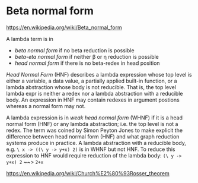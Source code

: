 # Beta normal form

https://en.wikipedia.org/wiki/Beta_normal_form

A lambda term is in
* *beta normal form*     if no beta reduction is possible
* *beta-eta normal form* if neither β or η reduction is possible
* *head normal form*     if there is no beta-redex in head position


*Head Normal Form* (HNF) describes a lambda expression whose top level is either a variable, a data value, a partially applied built-in function, or a lambda abstraction whose body is not reducible. That is, the top level lambda expr is neither a redex nor a lambda abstraction with a reducible body. An expression in HNF may contain redexes in argument postions whereas a normal form may not.

A lambda expression is in *weak head normal form* (WHNF) if it is a head normal form (HNF) or any lambda abstraction; i.e. the top level is not a redex. The term was coined by Simon Peyton Jones to make explicit the difference between head normal form (HNF) and what graph reduction systems produce in practice. A lambda abstraction with a reducible body, e.g. `\ x -> ((\ y -> y+x) 2)` is in WHNF but not HNF. To reduce this expression to HNF would require reduction of the lambda body: `(\ y -> y+x) 2` ~~> `2+x`

https://en.wikipedia.org/wiki/Church%E2%80%93Rosser_theorem
